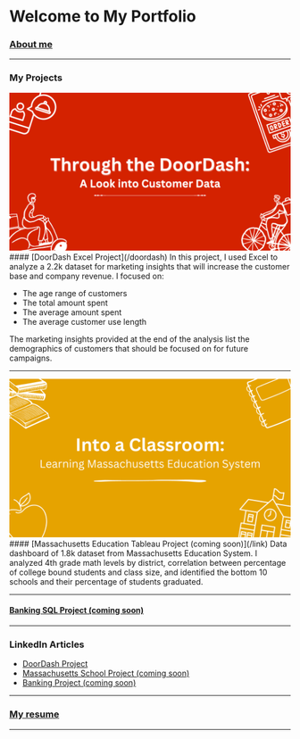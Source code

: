 # Welcome to My Portfolio

### [About me](/aboutme)

---

### My Projects

<img src="images/DoorDash_CaseStudy.png?raw=true"/>
#### [DoorDash Excel Project](/doordash)
In this project, I used Excel to analyze a 2.2k dataset for marketing insights that will increase the customer base and company revenue. I focused on:
<ul>
  <li>The age range of customers</li>
  <li>The total amount spent</li>
  <li>The average amount spent</li>
  <li>The average customer use length</li>
</ul>
The marketing insights provided at the end of the analysis list the demographics of customers that should be focused on for future campaigns.

---
<img src="images/Massachusetts_CaseStudy.png?raw=true"/>
#### [Massachusetts Education Tableau Project (coming soon)](/link)
Data dashboard of 1.8k dataset from Massachusetts Education System. I analyzed 4th grade math levels by district, correlation between percentage of college bound students and class size, and identified the bottom 10 schools and their percentage of students graduated.

---
#### [Banking SQL Project (coming soon)](/link)

---

### LinkedIn Articles

- [DoorDash Project](https://www.linkedin.com/pulse/through-doordash-look-customer-data-xavier-quinn/)
- [Massachusetts School Project (coming soon)](/link)
- [Banking Project (coming soon)](/link)

---

### [My resume](files/resume.pdf)

---


